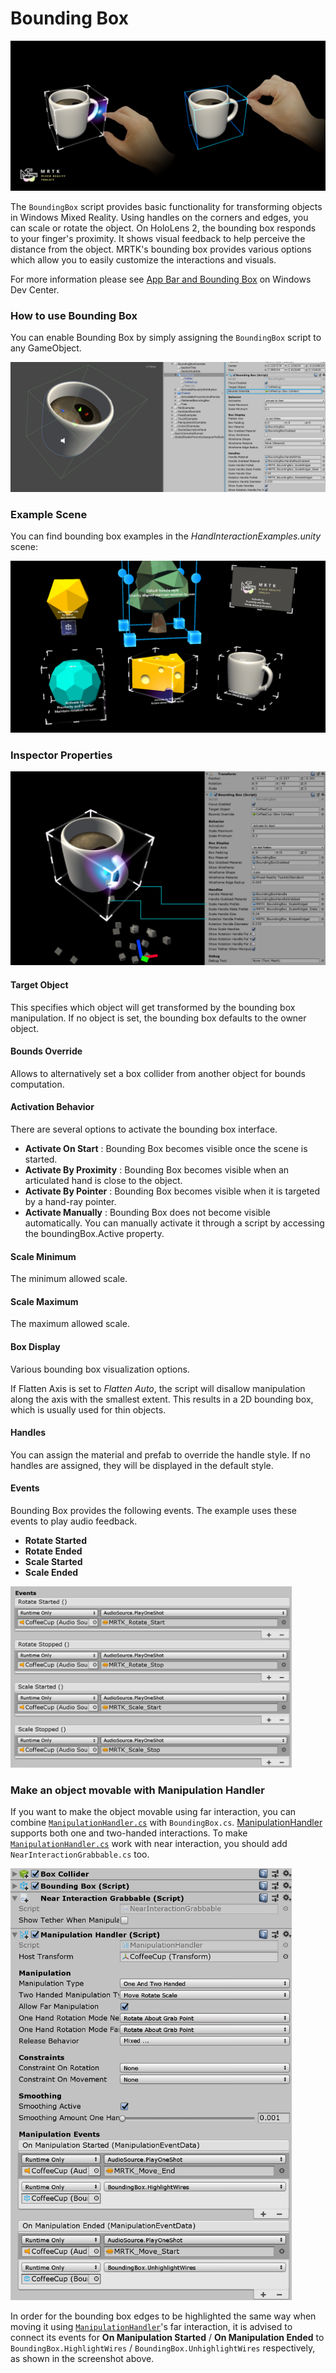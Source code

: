 # Bounding Box #
![Bounding Box](/External/ReadMeImages/BoundingBox/MRTK_BoundingBox_Main.png)

The `BoundingBox` script provides basic functionality for transforming objects in Windows Mixed Reality. Using handles on the corners and edges, you can scale or rotate the object. On HoloLens 2, the bounding box responds to your finger's proximity. It shows visual feedback to help perceive the distance from the object. MRTK's bounding box provides various options which allow you to easily customize the interactions and visuals. 

For more information please see [App Bar and Bounding Box](https://docs.microsoft.com/en-us/windows/mixed-reality/app-bar-and-bounding-box) on Windows Dev Center.

### How to use Bounding Box ###
You can enable Bounding Box by simply assigning the `BoundingBox` script to any GameObject.

![Bounding Box](/External/ReadMeImages/BoundingBox/MRTK_BoundingBox_Assign.png)

### Example Scene ###
You can find bounding box examples in the *HandInteractionExamples.unity* scene:

<img src="/External/ReadMeImages/BoundingBox/MRTK_BoundingBox_Examples.png" width="550">

### Inspector Properties ###
![Bounding Box](/External/ReadMeImages/BoundingBox/MRTK_BoundingBox_Structure.png)

#### Target Object ####
This specifies which object will get transformed by the bounding box manipulation. If no object is set, the bounding box defaults to the owner object.

#### Bounds Override ####
Allows to alternatively set a box collider from another object for bounds computation.

#### Activation Behavior #### 
There are several options to activate the bounding box interface.
 
- **Activate On Start** : Bounding Box becomes visible once the scene is started.
- **Activate By Proximity** : Bounding Box becomes visible when an articulated hand is close to the object.
- **Activate By Pointer** : Bounding Box becomes visible when it is targeted by a hand-ray pointer.
- **Activate Manually** : Bounding Box does not become visible automatically. You can manually activate it through a script by accessing the boundingBox.Active property.

#### Scale Minimum ####
The minimum allowed scale.

#### Scale Maximum ####
The maximum allowed scale.
 
#### Box Display #### 
Various bounding box visualization options.

If Flatten Axis is set to *Flatten Auto*, the script will disallow manipulation along the axis with the smallest extent. This results in a 2D bounding box, which is usually used for thin objects.
 
#### Handles #### 
You can assign the material and prefab to override the handle style. If no handles are assigned, they will be displayed in the default style.
 
#### Events #### 
Bounding Box provides the following events. The example uses these events to play audio feedback.

- **Rotate Started**
- **Rotate Ended**
- **Scale Started**
- **Scale Ended**

<img src="/External/ReadMeImages/BoundingBox/MRTK_BoundingBox_Events.png" width="450">

### Make an object movable with Manipulation Handler ###
If you want to make the object movable using far interaction, you can combine [`ManipulationHandler.cs`](README_ManipulationHandler.md) with `BoundingBox.cs`. [ManipulationHandler](README_ManipulationHandler.md) supports both one and two-handed interactions. To make [`ManipulationHandler.cs`](README_ManipulationHandler.md) work with near interaction, you should add `NearInteractionGrabbable.cs` too.

<img src="/External/ReadMeImages/BoundingBox/MRTK_BoundingBox_ManipulationHandler.png" width="450">

In order for the bounding box edges to be highlighted the same way when moving it using [`ManipulationHandler`](README_ManipulationHandler.md)'s far interaction, it is advised to connect its events for **On Manipulation Started** / **On Manipulation Ended** to `BoundingBox.HighlightWires` / `BoundingBox.UnhighlightWires` respectively, as shown in the screenshot above.
